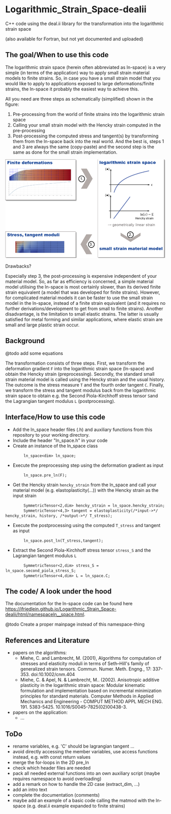 # Logarithmic_Strain_Space-dealii
C++ code using the deal.ii library for the transformation into the logarithmic strain space

(also available for Fortran, but not yet documented and uploaded)

## The goal/When to use this code
The logarithmic strain space (herein often abbreviated as ln-space) is a very simple (in terms of the application) way to apply small strain material models to finite strains. So, in case you have a small strain model that you would like to apply to applications exposed to large deformations/finite strains, the ln-space it probably the easiest way to achieve this.

All you need are three steps as schematically (simplified) shown in the figure:
1. Pre-processing from the world of finite strains into the logarithmic strain space
2. Calling your small strain model with the Hencky strain computed in the pre-processing
3. Post-processing the computed stress and tangent(s) by transforming them from the ln-space back into the real world.
And the best is, steps 1 and 3 are always the same (copy-paste) and the second step is the same as done for the small strain implementation.

<img src="https://github.com/jfriedlein/Logarithmic_Strain_Space-dealii/blob/master/images/ln-space%20-%20overview.png" width="700">

Drawbacks?

Especially step 3, the post-processing is expensive independent of your material model. So, as far as efficiency is concerned, a simple material model utilising the ln-space is most certainly slower, than its derived finite strain equivalent (a model that was developed for finite strains). However, for complicated material models it can be faster to use the small strain model in the ln-space, instead of a finite strain equivalent (and it requires no further derivations/development to get from small to finite strains). Another disadvantage, is the limitation to small elastic strains. The latter is usually satisfied for metal forming and similar applications, where elastic strain are small and large plastic strain occur.

## Background
@todo add some equations

The transformation consists of three steps. First, we transform the deformation gradient `F` into the logarithmic strain space (ln-space) and obtain the Hencky strain (preprocessing). Secondly, the standard small strain material model is called using the Hencky strain and the usual history. The outcome is the stress measure `T` and the fourth order tangent `C`. Finally, we transform the stress and tangent modulus back from the logarithmic strain space to obtain e.g. the Second Piola-Kirchhoff stress tensor `S`and the Lagrangian tangent modulus `L` (postprocessing).

## Interface/How to use this code
* Add the ln_space header files (.h) and auxiliary functions from this repository to your working directory.
* Include the header "ln_space.h" in your code
* Create an instance of the ln_space class
```
    	ln_space<dim> ln_space;
```
* Execute the preprocessing step using the deformation gradient as input
```
    	ln_space.pre_ln(F);
```
* Get the Hencky strain `hencky_strain` from the ln_space and call your material model (e.g. elastoplasticity(...)) with the Hencky strain as the input strain
```
        SymmetricTensor<2,dim> hencky_strain = ln_space.hencky_strain;
        SymmetricTensor<4,3> tangent = elastoplasticity(/*input->*/ hencky_strain, history, /*output->*/ T_stress);
```
* Execute the postprocessing using the computed `T_stress` and tangent as input
```
        ln_space.post_ln(T_stress,tangent);
```
* Extract the Second Piola-Kirchhoff stress tensor `stress_S` and the Lagrangian tangent modulus `L`
```
    	SymmetricTensor<2,dim> stress_S = ln_space.second_piola_stress_S;
    	SymmetricTensor<4,dim> L = ln_space.C;
```

## The code/ A look under the hood
The documentation for the ln-space code can be found here https://jfriedlein.github.io/Logarithmic_Strain_Space-dealii/html/namespaceln__space.html.

@todo Create a proper mainpage instead of this namespace-thing

## References and Literature
* papers on the algorithms:
    * Miehe, C. and Lambrecht, M. (2001), Algorithms for computation of stresses and elasticity moduli in terms of Seth–Hill's family of generalized strain tensors. Commun. Numer. Meth. Engng., 17: 337-353. doi:10.1002/cnm.404
    * Miehe, C. & Apel, N. & Lambrecht, M.. (2002). Anisotropic additive plasticity in the logarithmic strain space: Modular kinematic formulation and implementation based on incremental minimization principles for standard materials. Computer Methods in Applied Mechanics and Engineering - COMPUT METHOD APPL MECH ENG. 191. 5383-5425. 10.1016/S0045-7825(02)00438-3. 
* papers on the application:
    * ...

## ToDo
* rename variables, e.g. 'C' should be lagrangian tangent ...
* avoid directly accessing the member variables, use access functions instead, e.g. with const return values
* merge the for-loops in the 2D pre_ln
* check which header files are needed
* pack all needed external functions into an own auxiliary script (maybe requires namespace to avoid overloading)
* add a remark on how to handle the 2D case (extract_dim, ...)
* add an intro text
* complete the documentation (comments)
* maybe add an example of a basic code calling the matmod with the ln-space (e.g. deal.ii example expanded to finite strains)

